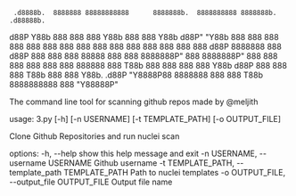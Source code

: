 
     .d8888b.  8888888 88888888888      8888888b.  8888888888 8888888b.   .d88888b.  
d88P  Y88b   888       888          888   Y88b 888        888   Y88b d88P" "Y88b 
888    888   888       888          888    888 888        888    888 888     888 
888          888       888          888   d88P 8888888    888   d88P 888     888 
888  88888   888       888          8888888P"  888        8888888P"  888     888 
888    888   888       888   888888 888 T88b   888        888        888     888 
Y88b  d88P   888       888          888  T88b  888        888        Y88b. .d88P 
 "Y8888P88 8888888     888          888   T88b 8888888888 888         "Y88888P" 

The command  line tool  for scanning github repos
made by @meljith


    
usage: 3.py [-h] [-n USERNAME] [-t TEMPLATE_PATH] [-o OUTPUT_FILE]

Clone Github Repositories and run nuclei scan

options:
  -h, --help            show this help message and exit
  -n USERNAME, --username USERNAME
                        Github username
  -t TEMPLATE_PATH, --template_path TEMPLATE_PATH
                        Path to nuclei templates
  -o OUTPUT_FILE, --output_file OUTPUT_FILE
                        Output file name
